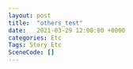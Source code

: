 ```yaml
---
layout: post
title:  "others_test"
date:   2021-03-29 12:00:00 +0000
categories: Etc
Tags: Story Etc
SceneCode: []
---
```

